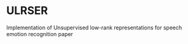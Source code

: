 # ULRSER
Implementation of Unsupervised low-rank representations for speech emotion recognition paper
